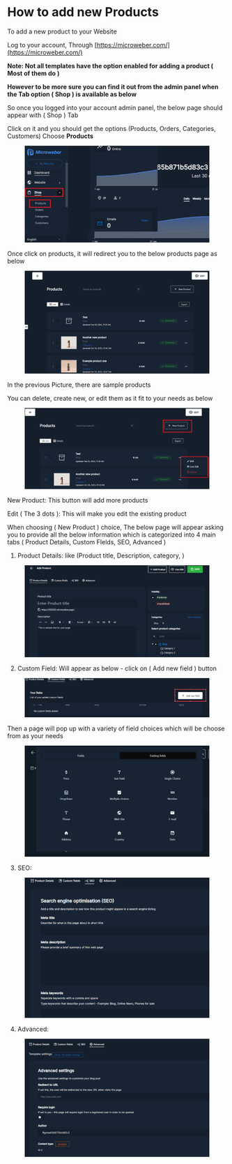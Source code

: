 # How to add new Products

To add a new product to your Website&#x20;

Log to your account, Through  [https://microweber.com/](https://microweber.com/)

**Note: Not all templates have the option enabled for adding a product ( Most of them do )**

**However to be more sure you can find it out from the admin panel when the Tab option ( Shop ) is available as below**

So once you logged into your account admin panel, the below page should appear with ( Shop ) Tab

Click on it and you should get the options (Products, Orders, Categories, Customers) Choose **Products**

<figure><img src=".gitbook/assets/image (3) (1) (1).png" alt=""><figcaption></figcaption></figure>

Once click on products, it will redirect you to the below products page as below&#x20;

<figure><img src=".gitbook/assets/image (4) (1) (1).png" alt=""><figcaption></figcaption></figure>

In the previous Picture, there are sample products

You can delete, create new, or edit them as it fit to your needs as below&#x20;

<figure><img src=".gitbook/assets/image (5) (1).png" alt=""><figcaption></figcaption></figure>

New Product: This button will add more products&#x20;

Edit (  The 3 dots ): This will make you edit the existing product

When choosing ( New Product ) choice, The below page will appear asking you to provide all the below information which is categorized into 4 main tabs ( Product Details, Custom FIelds, SEO, Advanced )

1. Product Details: like (Product title, Description, category, )

&#x20;

<figure><img src=".gitbook/assets/image (6) (2).png" alt=""><figcaption></figcaption></figure>



2. Custom Field: Will appear as below - click on ( Add new field ) button

<figure><img src=".gitbook/assets/image (8).png" alt=""><figcaption></figcaption></figure>

Then a page will pop up with a variety of field choices which will be choose from as your needs&#x20;

<figure><img src=".gitbook/assets/image (9).png" alt=""><figcaption></figcaption></figure>

3. SEO:

<figure><img src=".gitbook/assets/image (10).png" alt=""><figcaption></figcaption></figure>

4. Advanced:



<figure><img src=".gitbook/assets/image (43).png" alt=""><figcaption></figcaption></figure>
